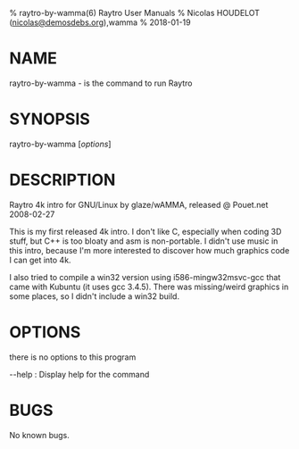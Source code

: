 % raytro-by-wamma(6) Raytro User Manuals
% Nicolas HOUDELOT (nicolas@demosdebs.org),wamma
% 2018-01-19

# NAME
raytro-by-wamma - is the command to run Raytro 

# SYNOPSIS
raytro-by-wamma [*options*]

# DESCRIPTION
Raytro 4k intro for GNU/Linux by glaze/wAMMA, released @ Pouet.net 2008-02-27

This is my first released 4k intro. I don't like C, especially
when coding 3D stuff, but C++ is too bloaty and asm is non-portable.
I didn't use music in this intro, because I'm more interested to
discover how much graphics code I can get into 4k.

I also tried to compile a win32 version using i586-mingw32msvc-gcc that
came with Kubuntu (it uses gcc 3.4.5). There was missing/weird graphics 
in some places, so I didn't include a win32 build.

# OPTIONS
there is no options to this program

\--help
:   Display help for the command

# BUGS
No known bugs.
